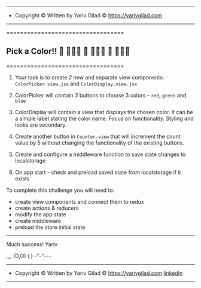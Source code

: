 <!-- prettier-ignore-start -->

---------------------------------------------------------------
* Copyright © Written by Yariv Gilad © <https://yarivgilad.com> 
---------------------------------------------------------------

==================================
##  Pick a Color!! 🎨 👩🏻‍🎨 🎨 👩🏻‍🎨 🎨 👩🏻‍🎨
==================================


1. Your task is to create _2_ new and separate view components:
   `ColorPicker.view.jsx` and `ColorDisplay.view.jsx`

2. ColorPicker will contain _3_ buttons to choose 3 colors
   – `red`, `green` and `blue`

3. ColorDisplay will contain a view that displays the chosen color.
   It can be a simple label stating the color name.
   Focus on functionality. Styling and looks are secondary.

4. Create another button in `Counter.view` that will increment the count value by 5 without changing the functionality of the existing buttons.

5. Create and configure a middleware function to save state changes to localstorage
6. On app start - check and preload saved state from localstorage if it exists

To complete this challenge you will need to:

- create view components and connect them to redux
- create actions & reducers
- modify the app state
- create middleware
- preload the store initial state

---
Much success!
Yariv

 ,_,
(O,O)
(   )
-"-"---

---------------------------------------------------------------
* Copyright © Written by Yariv Gilad © <https://yarivgilad.com> 
[linkedin](https://www.linkedin.com/in/yarivgilad/)
---------------------------------------------------------------
<!-- prettier-ignore-end -->